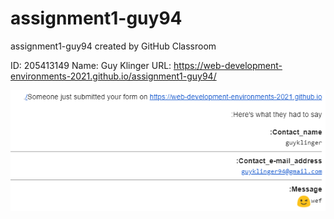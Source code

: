 # assignment1-guy94
assignment1-guy94 created by GitHub Classroom

ID: 205413149
Name: Guy Klinger
URL: https://web-development-environments-2021.github.io/assignment1-guy94/

![](media/mail.png?raw=true)
